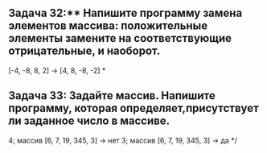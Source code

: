 ## Задача 32:** Напишите программу замена элементов массива: положительные элементы замените на соответствующие отрицательные, и наоборот. 
[-4, -8, 8, 2] -> [4, 8, -8, -2] *

## **Задача 33:** Задайте массив. Напишите программу, которая определяет,присутствует ли заданное число в массиве. 
4; массив [6, 7, 19, 345, 3] -> нет
3; массив [6, 7, 19, 345, 3] -> да */

